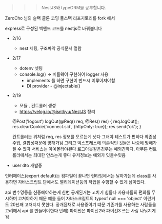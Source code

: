 >>>NestJS와 typeORM을 공부합니다.

ZeroCho 님의 슬랙 클론 코딩 풀스택 리포지토리를 fork 해서 

express로 구성된 백엔드 코드를 nestjs로 바꿔봅니다


* 2/16

  * nest 세팅, 구조파악  공식문서 열람

* 2/17

  * dotenv 셋팅 
  * console.log() -> 미들웨어 구현하여 logger 사용 
    * implements 를 하면 구현이 반드시 이루어져야함
    * DI provider - @injectable()

* 2/19
  
  * 모듈 , 컨트롤러 생성
  * https://velog.io/@isntkyu/NestJS 정리


  @Post('logout')
    logOut(@Req() req, @Res() res) {
        req.logOut();
        res.clearCookie('connect.sid', {httpOnly: true});
        res.send('ok');
    }

    컨트롤러는 위처럼 req, res 정보를 모르는게 낫다 그래야 테스트가 편하다
    의존성주입, 결합성때문에 방해가됨 
    그리고 익스프레스에 의존적인 것들은 나중에 방해가 될 수 있따 
    서비스는 아예몰라야된다
    로그아웃같은경우는 예외긴하다.
    아무튼 컨트롤러에서는 최대한 안쓰는게 좋다 유저정보는 예외가 잇을수잇음

- user dto 개발중

인터페이스(export default)는 컴파일이 끝나면 런타임에서는 날아가는데 class를 사용하면 자바스크립트 단에서도 밸리데이션등의 작업을 수행할 수 있게 남아있다. 



api 변수명등을 신중해야하는게 한번 공개된거는 고치기 힘들다
사용자들의 편의를 무시하며 고쳐야하기 때문
예를 들어 자바스크립트의 typeof null === 'object'
이런거도 20년째 고쳐지지 못한다. 공개된채로 사용중이기 떄문
기존거를 사용하는 사람들을 고려해서 api 를 만들어야한다
반례) 파이썬은 파이선2와 파이선3 쓰는 사람 나눠지게됨